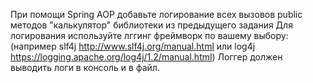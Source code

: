 При помощи Spring AOP добавьте логирование всех вызовов public методов "калькулятор" библиотеки из предыдущего задания
Для логирования используйте лггинг фреймворк по вашему выбору: 
(например slf4j http://www.slf4j.org/manual.html или log4j https://logging.apache.org/log4j/1.2/manual.html)
Логгер должен выводить логи в консоль и в файл.
